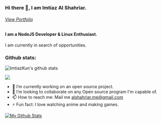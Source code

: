 
### Hi there 👋, I am Imtiaz Al Shahriar.
###### [View Portfolio](https://imtiazkun.github.io/-/)
#### I am a NodeJS Developer & Linux Enthusiast.
I am currently in search of opportunities.

### Github stats:
![ImtiazKun's github stats](https://github-readme-stats.vercel.app/api?username=ImtiazKun&show_icons=true&theme=radical)

![](https://komarev.com/ghpvc/?username=imtiazkun)

- 🔭 I’m currently working on an open source project. 
- 👯 I’m looking to collaborate on any Open source program I'm capable of. 
- 📫 How to reach me: Mail me alshahriar.me@gmail.com 
- ⚡ Fun fact: I love watching anime and making games. 

[![My Github Stats](https://github-readme-stats.vercel.app/api?username=imtiazkun)](https://github.com/anuraghazra/github-readme-stats)
